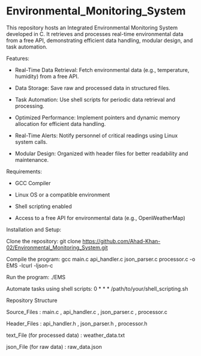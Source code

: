 # Environmental_Monitoring_System
This repository hosts an Integrated Environmental Monitoring System developed in C. It retrieves and processes real-time environmental data from a free API, demonstrating efficient data handling, modular design, and task automation.

Features:

* Real-Time Data Retrieval: Fetch environmental data (e.g., temperature, humidity) from a free API.

* Data Storage: Save raw and processed data in structured files.

* Task Automation: Use shell scripts for periodic data retrieval and processing.

* Optimized Performance: Implement pointers and dynamic memory allocation for efficient data handling.

* Real-Time Alerts: Notify personnel of critical readings using Linux system calls.

* Modular Design: Organized with header files for better readability and maintenance.

Requirements:

* GCC Compiler

* Linux OS or a compatible environment

* Shell scripting enabled

* Access to a free API for environmental data (e.g., OpenWeatherMap)

Installation and Setup:

Clone the repository:
git clone https://github.com/Ahad-Khan-02/Environmental_Monitoring_System.git

Compile the program:
gcc main.c api_handler.c json_parser.c processor.c -o EMS -lcurl -ljson-c

Run the program:
./EMS

Automate tasks using shell scripts:
0 * * * /path/to/your/shell_scripting.sh

Repository Structure

Source_Files : main.c , api_handler.c , json_parser.c , processor.c

Header_Files : api_handler.h , json_parser.h , processor.h

text_File (for processed data) : weather_data.txt

json_File (for raw data) : raw_data.json
